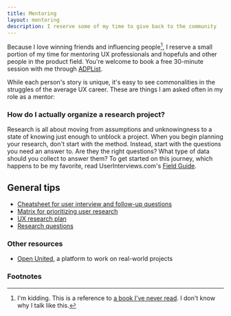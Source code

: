 ```yaml
---
title: Mentoring
layout: mentoring
description: I reserve some of my time to give back to the community
---
```


Because I love winning friends and influencing people[^1], I reserve a small portion of my time for mentoring UX professionals and hopefuls and other people in the product field. You're welcome to book a free 30-minute session with me through [ADPList](https://adplist.org/mentors/zinzy-nev-geene).

While each person's story is unique, it's easy to see commonalities in the struggles of the average UX career. These are things I am asked often in my role as a mentor:
### How do I actually organize a research project?
Research is all about moving from assumptions and unknowingness to a state of knowing just enough to unblock a project. When you begin planning your research, don't start with the method. Instead, start with the questions you need an answer to. Are they the right questions? What type of data should you collect to answer them? To get started on this journey, which happens to be my favorite, read UserInterviews.com's [Field Guide](https://www.userinterviews.com/ux-research-field-guide).

## General tips 
- [Cheatsheet for user interview and follow-up questions](https://stephaniewalter.design/blog/a-cheatsheet-for-user-interview-and-follow-ups-questions/)
- [Matrix for prioritizing user research](https://uxdesign.cc/a-matrix-for-prioritizing-user-research-e2f76386c879)
- [UX research plan](https://maze.co/guides/ux-research/plan/)
- [Research questions](https://maze.co/blog/research-questions/)
### Other resources
- [Open United](https://openunited.com/), a platform to work on real-world projects

### Footnotes

[^1]: I'm kidding. This is a reference to [a book I've never read](https://en.wikipedia.org/wiki/How_to_Win_Friends_and_Influence_People). I don't know why I talk like this.
